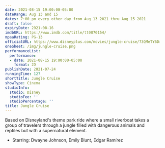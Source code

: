 ```yaml
---
date: 2021-08-15 19:00:00-05:00
dateRange: Aug 13 and 15
dates: 7:00 pm every other day from Aug 13 2021 thru Aug 15 2021
draft: false
expiryDate: 2021-08-16
imdbURL: https://www.imdb.com/title/tt0870154/
mpaaRating: PG-13
officialURL: https://www.disneyplus.com/movies/jungle-cruise/73QMeTY6Drayjungle-
oneSheet: /img/jungle-cruise.png
performanceList:
  performance:
  - date: 2021-08-15 19:00:00-05:00
    format: 2D
publishDate: 2021-07-24
runningTime: 127
shortTitle: Jungle Cruise
showType: Cinema
studioInfo:
  studio: Disney
  studioFee: ''
  studioPercentage: ''
title: Jungle Cruise
---
```


Based on Disneyland's theme park ride where a small riverboat takes a group of travelers through a jungle filled with dangerous animals and reptiles but with a supernatural element. 
  
  - Starring: Dwayne Johnson, Emily Blunt, Edgar Ramírez